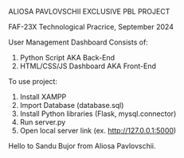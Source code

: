 ALIOSA PAVLOVSCHII EXCLUSIVE PBL PROJECT

FAF-23X Technological Pracrice, September 2024


User Management Dashboard Consists of:
1. Python Script AKA Back-End
2. HTML/CSS/JS Dashboard AKA Front-End

To use project:
1. Install XAMPP
2. Import Database (database.sql)
3. Install Python libraries (Flask, mysql.connector)
4. Run server.py
5. Open local server link (ex. http://127.0.0.1:5000)

Hello to Sandu Bujor from Aliosa Pavlovschii.
